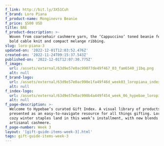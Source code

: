```yaml
---
f_link: http://bit.ly/3X51Cuh
f_brand: Loro Piana
f_product-name: Monginevro Beanie
f_price: $500 USD
title: BAE
f_product-description: >-
  Woven from coarsehair cashmere yarn, the ‘Cappuccino’ toned beanie features a
  bold cable knit and compact melange ribbing.
slug: loro-piana-3
updated-on: '2022-12-01T12:03:52.476Z'
created-on: '2022-11-24T09:15:37.543Z'
published-on: '2022-12-01T12:07:30.775Z'
f_image:
  url: /assets/external/63d9e57e0ac99077de49f467_03_fam6540_j1bq.png
  alt: null
f_brand-logo:
  url: /assets/external/63d9e57e0ac990e1fa49f46d_week03_loropiana_indexlogo.png
  alt: null
f_index-logo:
  url: /assets/external/63d9e57e0ac990b4a449f454_week_06_hypebae_loropiana_logo.svg
  alt: null
f_page-description: >-
  Welcome to Hypebae’s curated Gift Index. A visual library of products is
  presented as an easy-to-navigate resource for all things gifting. Loro Piana’s
  cozy winter staples land in this week’s installment, with new blends of its
  artisanal cashmere.
f_page-number: Week 3
layout: '[gift-guide-items-week-3].html'
tags: gift-guide-items-week-3
---
```



